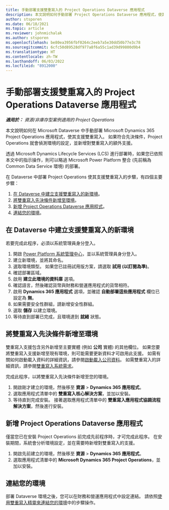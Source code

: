 ```yaml
---
title: 手動部署支援雙重寫入的 Project Operations Dataverse 應用程式
description: 本文說明如何手動部署 Project Operations Dataverse 應用程式，使其支援雙重寫入。
author: stsporen
ms.date: 06/18/2021
ms.topic: article
ms.reviewer: johnmichalak
ms.author: stsporen
ms.openlocfilehash: be80ea3956fbf0264c2eeb7a5e30dd50b77e3c78
ms.sourcegitcommit: 6cfc50d89528df977a8f6a55c1ad39d99800d9b4
ms.translationtype: HT
ms.contentlocale: zh-TW
ms.lasthandoff: 06/03/2022
ms.locfileid: "8912000"
---
```

# <a name="manually-deploy-the-project-operations-dataverse-app-with-dual-write-support"></a>手動部署支援雙重寫入的 Project Operations Dataverse 應用程式

_**適用於：** 資源/非庫存型案例適用的 Project Operations_

本文說明如何在 Microsoft Dataverse 中手動部署 Microsoft Dynamics 365 Project Operations 應用程式，使其支援雙重寫入。 如果符合先決條件，Project Operations 就會偵測環境的設定，並新增對雙重寫入的額外支援。

透過 Microsoft Dynamics Lifecycle Services (LCS) 進行部署時，如果您已依照本文中的指示操作，則可以略過 Microsoft Power Platform 整合 (先前稱為 Common Data Service 環境) 的部署。

在 Dataverse 中部署 Project Operations 使其支援雙重寫入的步驟，有四個主要步驟：

1. [在 Dataverse 中建立支援雙重寫入的新環境](#create)。
2. [將雙重寫入先決條件新增至環境](#prerequisites)。
3. [新增 Project Operations Dataverse 應用程式](#dataverse)。
4. [連結您的環境](#link)。

## <a name="create-a-new-environment-in-dataverse-that-supports-dual-write"></a><a name="create"></a>在 Dataverse 中建立支援雙重寫入的新環境

若要完成此程序，必須以系統管理員身分登入。

1. 開啟 [Power Platform 系統管理中心](https://admin.powerplatform.com)，並以系統管理員身分登入。
2. 建立新環境，並將其命名。
3. 選取環境類型。 如果您已註冊試用版方案，請選取 **試用 (以訂閱為準)**。
4. 確認部署區域。
5. 啟用 **建立此環境的資料庫** 選項。 
6. 確認語言，然後確認貨幣與財務和營運應用程式的貨幣相符。
7. 啟用 **Dynamics 365 應用程式** 選項，並確認 **自動部署這些應用程式** 欄位已設定為 **無**。
8. 如果需要安全性群組，請新增安全性群組。
9. 選取 **儲存** 以建立環境。
10. 等待直到部署已完成，且環境達到 **就緒** 狀態。

## <a name="add-dual-write-prerequisites-to-the-environment"></a><a name="prerequisites"></a>將雙重寫入先決條件新增至環境

雙重寫入支援包含另外新增至主要實體 (例如 **公司** 實體) 的其他欄位。 如果您要將雙重寫入支援新增至現有環境，則可能需要更新資料才可啟用此支援。 如需有關如何啟動載入資料的詳細資訊，請參閱[啟動載入公司資料](/dynamics365/fin-ops-core/dev-itpro/data-entities/dual-write/bootstrap-company-data)。 如需雙重寫入的詳細資訊，請參閱[雙重寫入系統需求](/dynamics365/fin-ops-core/dev-itpro/data-entities/dual-write/dual-write-system-req)。

完成此程序，以將雙重寫入先決條件新增至您的環境。

1. 開啟剛才建立的環境，然後移至 **資源** \> **Dynamics 365 應用程式**。
2. 選取應用程式清單中的 **雙重寫入核心解決方案**，並加以安裝。
3. 等待直到完成安裝。 接著選取應用程式清單中的 **雙重寫入應用程式協調流程解決方案**，然後進行安裝。

## <a name="add-the-project-operations-dataverse-app"></a><a name="dataverse"></a>新增 Project Operations Dataverse 應用程式

僅當您已在安裝 Project Operations 前完成先前程序時，才可完成此程序。 在安裝期間，系統會分析環境設定，並在需要時新增對雙重寫入的支援。

1. 開啟先前建立的環境，然後移至 **資源** \> **Dynamics 365 應用程式**。
2. 選取應用程式清單中的 **Microsoft Dynamics 365 Project Operations**，並加以安裝。

## <a name="link-your-environments"></a><a name="link"></a>連結您的環境

部署 Dataverse 環境之後，您可以在財務和營運應用程式中設定連結。 請依照[使用雙重寫入精靈來連結您的環境](/dynamics365/fin-ops-core/dev-itpro/data-entities/dual-write/link-your-environment)中的步驟操作。
